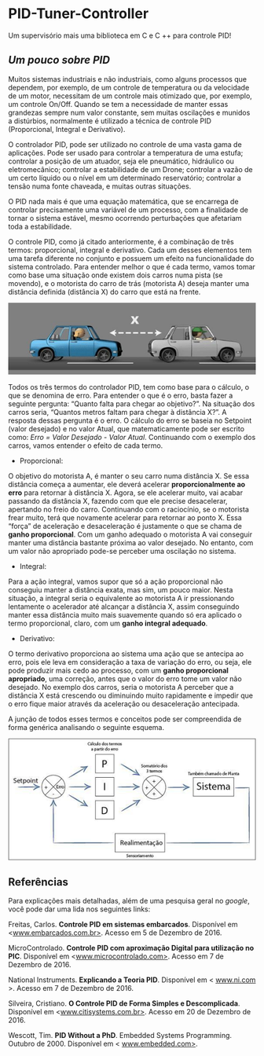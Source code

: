 # PID-Tuner-Controller

Um supervisório mais uma biblioteca em C e C ++ para controle PID!

## *Um pouco sobre PID*

Muitos sistemas industriais e não industriais, como alguns processos que dependem, por exemplo, de um controle de temperatura ou da velocidade de um motor, necessitam de um controle mais otimizado que, por exemplo, um controle On/Off. Quando se tem a necessidade de manter essas grandezas sempre num valor constante, sem muitas oscilações e munidos a distúrbios, normalmente é utilizado a técnica de controle PID (Proporcional, Integral e Derivativo).

O controlador PID, pode ser utilizado no controle de uma vasta gama de aplicações. Pode ser usado para controlar a temperatura de uma estufa; controlar a posição de um atuador, seja ele pneumático, hidráulico ou eletromecânico; controlar a estabilidade de um Drone; controlar a vazão de um certo líquido ou o nível em um determinado reservatório; controlar a tensão numa fonte chaveada, e muitas outras situações.

O PID nada mais é que uma equação matemática, que se encarrega de controlar precisamente uma variável de um processo, com a finalidade de tornar o sistema estável, mesmo ocorrendo perturbações que afetariam toda a estabilidade.

O controle PID, como já citado anteriormente, é a combinação de três termos: proporcional, integral e derivativo. Cada um desses elementos tem uma tarefa diferente no conjunto e possuem um efeito na funcionalidade do sistema controlado. Para entender melhor o que é cada termo, vamos tomar como base uma situação onde existem dois carros numa pista (se movendo), e o motorista do carro de trás (motorista A) deseja manter uma distância definida (distância X) do carro que está na frente.

![ExemploPID](ExemploPID.png)

Todos os três termos do controlador PID, tem como base para o cálculo, o que se denomina de erro. Para entender o que é o erro, basta fazer a seguinte pergunta: “Quanto falta para chegar ao objetivo?”. Na situação dos carros seria, “Quantos metros faltam para chegar à distância X?”. A resposta dessas pergunta é o erro. O cálculo do erro se baseia no Setpoint (valor desejado) e no valor Atual, que matematicamente pode ser escrito como: *Erro = Valor Desejado - Valor Atual*.
	Continuando com o exemplo dos carros, vamos entender o efeito de cada termo.

- Proporcional:

O objetivo do motorista A, é manter o seu carro numa distância X. Se essa distância começa a aumentar, ele deverá acelerar **proporcionalmente ao erro** para retornar à distância X. Agora, se ele acelerar muito, vai acabar passando da distância X, fazendo com que ele precise desacelerar, apertando no freio do carro. Continuando com o raciocínio, se o motorista frear muito, terá que novamente acelerar para retornar ao ponto X. Essa “força” de aceleração e desaceleração é justamente o que se chama de **ganho proporcional**. Com um ganho adequado o motorista A vai conseguir manter uma distância bastante próxima ao valor desejado. No entanto, com um valor não apropriado pode-se perceber uma oscilação no sistema.

- Integral:

Para a ação integral, vamos supor que só a ação proporcional não conseguiu manter a distância exata, mas sim, um pouco maior. Nesta situação, a integral seria o equivalente ao motorista A ir pressionando lentamente o acelerador até alcançar a distância X, assim conseguindo manter essa distância muito mais suavemente quando só era aplicado o termo proporcional, claro, com um **ganho integral adequado**.

- Derivativo:

O termo derivativo proporciona ao sistema uma ação que se antecipa ao erro, pois ele leva em consideração a taxa de variação do erro, ou seja, ele pode produzir mais cedo ao processo, com um **ganho proporcional apropriado**, uma correção, antes que o valor do erro tome um valor não desejado. No exemplo dos carros, seria o motorista A perceber que a distância X está crescendo ou diminuindo muito rapidamente e impedir que o erro fique maior através da aceleração ou desaceleração antecipada.

A junção de todos esses termos e conceitos pode ser compreendida de forma genérica analisando o seguinte esquema.

![EsquemaPID](EsquemaPID.png)

## Referências

Para explicações mais detalhadas, além de uma pesquisa geral no *google*, você pode dar uma lida nos seguintes links:

Freitas,	Carlos.	**Controle	PID	em	sistemas	embarcados**.	Disponível	em
<www.embarcados.com.br>. Acesso em 5 de Dezembro de 2016.

MicroControlado. **Controle PID com aproximação Digital para utilização no PIC**. Disponível em <www.microcontrolado.com>. Acesso em 7 de Dezembro de 2016.

National Instruments. **Explicando a Teoria PID**. Disponível em < www.ni.com >. Acesso em 7 de Dezembro de 2016.

Silveira, Cristiano. **O Controle PID de Forma Simples e Descomplicada**. Disponível em <www.citisystems.com.br>. Acesso em 20 de Dezembro de 2016.

Wescott, Tim. **PID Without a PhD**. Embedded Systems Programming. Outubro de 2000. Disponível em < www.embedded.com>.
